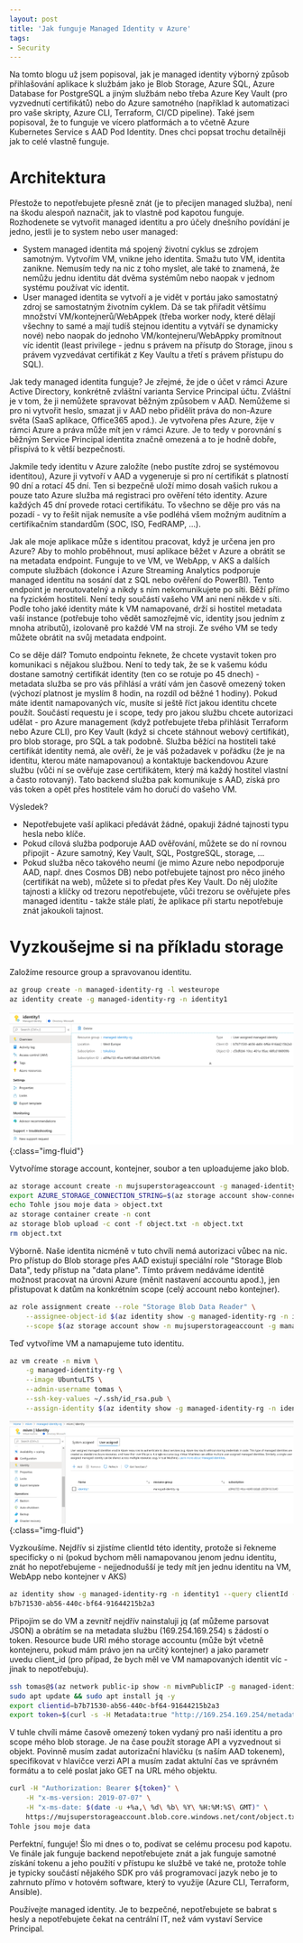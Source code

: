 ```yaml
---
layout: post
title: 'Jak funguje Managed Identity v Azure'
tags:
- Security
---
```

Na tomto blogu už jsem popisoval, jak je managed identity výborný způsob přihlašování aplikace k službám jako je Blob Storage, Azure SQL, Azure Database for PostgreSQL a jiným službám nebo třeba Azure Key Vault (pro vyzvednutí certifikátů) nebo do Azure samotného (například k automatizaci pro vaše skripty, Azure CLI, Terraform, CI/CD pipeline). Také jsem popisoval, že to funguje ve vícero platformách a to včetně Azure Kubernetes Service s AAD Pod Identity. Dnes chci popsat trochu detailněji jak to celé vlastně funguje.

# Architektura
Přestože to nepotřebujete přesně znát (je to přecijen managed služba), není na škodu alespoň naznačit, jak to vlastně pod kapotou funguje. Rozhodenete se vytvořit managed identitu a pro účely dnešního povídání je jedno, jestli je to system nebo user managed:
- System managed identita má spojený životní cyklus se zdrojem samotným. Vytvořím VM, vnikne jeho identita. Smažu tuto VM, identita zanikne. Nemusím tedy na nic z toho myslet, ale také to znamená, že nemůžu jednu identitu dát dvěma systémům nebo naopak v jednom systému používat víc identit.
- User managed identita se vytvoří a je vidět v portáu jako samostatný zdroj se samostatným životním cyklem. Dá se tak přiřadit většímu množství VM/kontejnerů/WebAppek (třeba worker nody, které dělají všechny to samé a mají tudíš stejnou identitu a vytváří se dynamicky nové) nebo naopak do jednoho VM/kontejneru/WebAppky promítnout víc identit (least privilege - jednu s právem na přísutp do Storage, jinou s právem vyzvedávat certifikát z Key Vaultu a třetí s právem přístupu do SQL).

Jak tedy managed identita funguje? Je zřejmé, že jde o účet v rámci Azure Active Directory, konkrétně zvláštní varianta Service Principal účtu. Zvláštní je v tom, že ji nemůžete spravovat běžným způsobem v AAD. Nemůžeme si pro ni vytvořit heslo, smazat ji v AAD nebo přidělit práva do non-Azure světa (SaaS aplikace, Office365 apod.). Je vytvořena přes Azure, žije v rámci Azure a práva může mít jen v rámci Azure. Je to tedy v porovnání s běžným Service Principal identita značně omezená a to je hodně dobře, přispívá to k větší bezpečnosti.

Jakmile tedy identitu v Azure založíte (nebo pustíte zdroj se systémovou identitou), Azure ji vytvoří v AAD a vygeneruje si pro ní certifikát s platností 90 dní a rotací 45 dní. Ten si bezpečně uloží mimo dosah vašich rukou a pouze tato Azure služba má registraci pro ověření této identity. Azure každých 45 dní provede rotaci certifikátu. To všechno se děje pro vás na pozadí - vy to řešit nijak nemusíte a vše podléhá všem možným auditním a certifikačním standardům (SOC, ISO, FedRAMP, ...).

Jak ale moje aplikace může s identitou pracovat, když je určena jen pro Azure? Aby to mohlo proběhnout, musí aplikace běžet v Azure a obrátit se na metadata endpoint. Funguje to ve VM, ve WebApp, v AKS a dalších compute službách (dokonce i Azure Streaming Analytics podporuje managed identitu na sosání dat z SQL nebo ověření do PowerBI). Tento endpoint je neroutovatelný a nikdy s ním nekomunikujete po síti. Běží přímo na fyzickém hostiteli. Není tedy součástí vašeho VM ani není někde v síti. Podle toho jaké identity máte k VM namapované, drží si hostitel metadata vaší instance (potřebuje toho vědět samozřejmě víc, identity jsou jedním z mnoha atributů), izolovaně pro každé VM na stroji. Ze svého VM se tedy můžete obrátit na svůj metadata endpoint.

Co se děje dál? Tomuto endpointu řeknete, že chcete vystavit token pro komunikaci s nějakou službou. Není to tedy tak, že se k vašemu kódu dostane samotný certifikát identity (ten co se rotuje po 45 dnech) - metadata služba se pro vás přihlásí a vrátí vám jen časově omezený token (výchozí platnost je myslím 8 hodin, na rozdíl od běžné 1 hodiny). Pokud máte identit namapovaných víc, musíte si ještě říct jakou identitu chcete použít. Součástí requestu je i scope, tedy pro jakou službu chcete autorizaci udělat - pro Azure management (když potřebujete třeba přihlásit Terraform nebo Azure CLI), pro Key Vault (když si chcete stáhnout webový certifikát), pro blob storage, pro SQL a tak podobně. Služba běžící na hostiteli také certifikát identity nemá, ale ověří, že je váš požadavek v pořádku (že je na identitu, kterou máte namapovanou) a kontaktuje backendovou Azure službu (vůči ní se ověřuje zase certifikátem, který má každý hostitel vlastní a často rotovaný). Tato backend služba pak komunikuje s AAD, získá pro vás token a opět přes hostitele vám ho doručí do vašeho VM.

Výsledek?
- Nepotřebujete vaší aplikaci předávát žádné, opakuji žádné tajnosti typu hesla nebo klíče.
- Pokud cílová služba podporuje AAD ověřování, můžete se do ní rovnou připojit - Azure samotný, Key Vault, SQL, PostgreSQL, storage, ...
- Pokud služba něco takového neumí (je mimo Azure nebo nepodporuje AAD, např. dnes Cosmos DB) nebo potřebujete tajnost pro něco jiného (certifikát na web), můžete si to předat přes Key Vault. Do něj uložíte tajnosti a klíčky od trezoru nepotřebujete, vůči trezoru se ověřujete přes managed identitu - takže stále platí, že aplikace při startu nepotřebuje znát jakoukoli tajnost.

# Vyzkoušejme si na příkladu storage
Založíme resource group a spravovanou identitu.

```bash
az group create -n managed-identity-rg -l westeurope
az identity create -g managed-identity-rg -n identity1
```

![](/images/2020/2020-05-09-20-18-29.png){:class="img-fluid"}

Vytvoříme storage account, kontejner, soubor a ten uploadujeme jako blob.

```bash
az storage account create -n mujsuperstorageaccount -g managed-identity-rg
export AZURE_STORAGE_CONNECTION_STRING=$(az storage account show-connection-string -n mujsuperstorageaccount -g managed-identity-rg -o tsv)
echo Tohle jsou moje data > object.txt
az storage container create -n cont
az storage blob upload -c cont -f object.txt -n object.txt
rm object.txt
```

Výborně. Naše identita nicméně v tuto chvíli nemá autorizaci vůbec na nic. Pro přístup do Blob storage přes AAD existují speciální role "Storage Blob Data", tedy přístup na "data plane". Tímto právem nedáváme identitě možnost pracovat na úrovni Azure (měnit nastavení accountu apod.), jen přistupovat k datům na konkrétním scope (celý account nebo kontejner).

```bash
az role assignment create --role "Storage Blob Data Reader" \
    --assignee-object-id $(az identity show -g managed-identity-rg -n identity1 --query principalId -o tsv) \
    --scope $(az storage account show -n mujsuperstorageaccount -g managed-identity-rg --query id -o tsv)
```

Teď vytvoříme VM a namapujeme tuto identitu.

```bash
az vm create -n mivm \
    -g managed-identity-rg \
    --image UbuntuLTS \
    --admin-username tomas \
    --ssh-key-values ~/.ssh/id_rsa.pub \
    --assign-identity $(az identity show -g managed-identity-rg -n identity1 --query id -o tsv)
```

![](/images/2020/2020-05-09-20-22-04.png){:class="img-fluid"}

Vyzkoušíme. Nejdřív si zjistíme clientId této identity, protože si řekneme specificky o ni (pokud bychom měli namapovanou jenom jednu identitu, znát ho nepotřebujeme - nejjednodušší je tedy mít jen jednu identitu na VM, WebApp nebo kontejner v AKS)

```bash
az identity show -g managed-identity-rg -n identity1 --query clientId -o tsv
b7b71530-ab56-440c-bf64-91644215b2a3
```

Připojím se do VM a zevnitř nejdřív nainstaluji jq (ať můžeme parsovat JSON) a obrátím se na metadata službu (169.254.169.254) s žádostí o token. Resource bude URI mého storage accountu (může být včetně kontejneru, pokud mám právo jen na určitý kontejner) a jako parametr uvedu client_id (pro případ, že bych měl ve VM namapovaných identit víc - jinak to nepotřebuju).

```bash
ssh tomas@$(az network public-ip show -n mivmPublicIP -g managed-identity-rg --query ipAddress -o tsv)
sudo apt update && sudo apt install jq -y
export clientid=b7b71530-ab56-440c-bf64-91644215b2a3
export token=$(curl -s -H Metadata:true "http://169.254.169.254/metadata/identity/oauth2/token?resource=https://mujsuperstorageaccount.blob.core.windows.net&api-version=2018-02-01&client_id=$clientid" | jq -r '.access_token')
```

V tuhle chvíli máme časově omezený token vydaný pro naši identitu a pro scope mého blob storage. Je na čase použít storage API a vyzvednout si objekt. Povinně musím zadat autorizační hlavičku (s naším AAD tokenem), specifikovat v hlavičce verzi API a musím zadat aktulní čas ve správném formátu a to celé poslat jako GET na URL mého objektu.

```bash
curl -H "Authorization: Bearer ${token}" \
    -H "x-ms-version: 2019-07-07" \
    -H "x-ms-date: $(date -u +%a,\ %d\ %b\ %Y\ %H:%M:%S\ GMT)" \
    https://mujsuperstorageaccount.blob.core.windows.net/cont/object.txt
Tohle jsou moje data
```

Perfektní, funguje! Šlo mi dnes o to, podívat se celému procesu pod kapotu. Ve finále jak funguje backend nepotřebujete znát a jak funguje samotné získání tokenu a jeho použití v přístupu ke službě ve také ne, protože tohle je typicky součástí nějakého SDK pro váš programovací jazyk nebo je to zahrnuto přímo v hotovém software, který to využije (Azure CLI, Terraform, Ansible).

Používejte managed identity. Je to bezpečné, nepotřebujete se babrat s hesly a nepotřebujete čekat na centrální IT, než vám vystaví Service Principal.